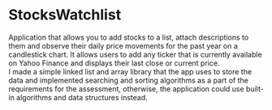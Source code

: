 # StocksWatchlist
Application that allows you to add stocks to a list, attach descriptions to them and observe their daily price movements for the past year on a candlestick chart. It allows users to add any ticker that is currently available on Yahoo Finance and displays their last close or current price.<br>
I made a simple linked list and array library that the app uses to store the data and implemented searching and sorting algorithms as a part of the requirements for the assessment, otherwise, the application could use built-in algorithms and data structures instead.
